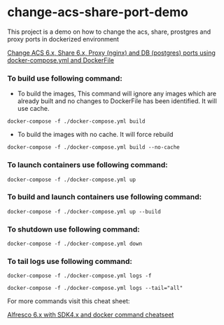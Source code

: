 # change-acs-share-port-demo
This project is a demo on how to change the acs, share, prostgres and proxy ports in dockerized environment

[Change ACS 6.x, Share 6.x, Proxy (nginx) and DB (postgres) ports using docker-compose.yml and DockerFile](https://javaworld-abhinav.blogspot.com/2020/07/change-alfresco-share-proxy-and-db.html)


### To build use following command:

- To build the images, This command will ignore any images which are already built and no changes to DockerFile has been identified. It will use cache.

`docker-compose -f ./docker-compose.yml build`

- To build the images with no cache. It will force rebuild

`docker-compose -f ./docker-compose.yml build --no-cache`


### To launch containers use following command:

`docker-compose -f ./docker-compose.yml up`


### To build and launch containers use following command:

`docker-compose -f ./docker-compose.yml up --build`


### To shutdown use following command:

`docker-compose -f ./docker-compose.yml down`

### To tail logs use following command:

`docker-compose -f ./docker-compose.yml logs -f`

`docker-compose -f ./docker-compose.yml logs --tail="all"`


For more commands visit this cheat sheet:

[Alfresco 6.x with SDK4.x and docker command cheatseet](https://javaworld-abhinav.blogspot.com/2019/11/alfresco-6x-with-sdk4x-and-docker.html)
